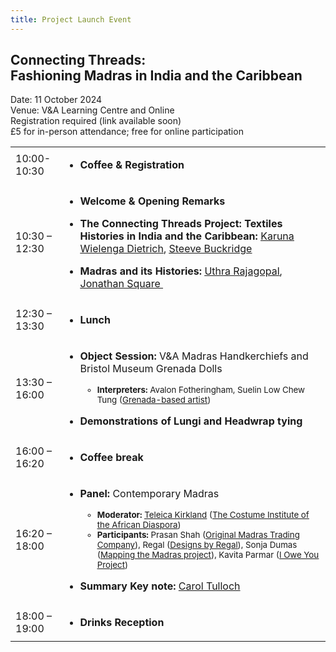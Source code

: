 ```yaml
---
title: Project Launch Event
---
```


<h2>Connecting Threads:<br>
Fashioning Madras in India and the Caribbean</h2>

<aside>
Date: 11 October 2024<br>
Venue: V&amp;A Learning Centre and Online<br>
Registration required (link available soon)<br>
£5 for in-person attendance; free for online participation
</aside>

<table class="table">
<colgroup>
<col style="width: 15%" />
<col style="width: 84%" />
</colgroup>
<tbody>
<tr class="odd">
<td>10:00-10:30</td>
<td><ul>
<li><p><strong>Coffee &amp; Registration</strong></p></li>
</ul></td>
</tr>
<tr class="even">
<td>10:30 – 12:30</td>
<td><ul>
<li><p><strong>Welcome &amp; Opening Remarks</strong></p></li>
<li><p><strong>The Connecting Threads Project: Textiles Histories in India and the Caribbean:</strong>
<a
href="https://global.oup.com/academic/product/weaving-histories-9780197266731"><u>Karuna
Wielenga Dietrich</u></a>, <a
href="https://www.gvsu.edu/history/steeve-buckridge-62.htm"><u>Steeve
Buckridge</u></a></p></li>
<li><p><strong>Madras and its Histories:</strong> <a
href="https://www.instagram.com/uthra_rajgopal/?next=https%3A%2F%2Fwww.instagram.com%2Fp%2FBwr-0V0Ae-y%2Fc%2F17889766459320726%2F%3F__coig_login%3D1"><u>Uthra
Rajagopal</u></a>, <a href="https://www.jonathansquare.com/"><u>Jonathan
Square </u></a></p></li>
</ul></td>
</tr>
<tr class="odd">
<td>12:30 – 13:30</td>
<td><ul>
<li><p><strong>Lunch</strong></p></li>
</ul></td>
</tr>
<tr class="even">
<td>13:30 – 16:00</td>
<td><ul>
<li><p><strong>Object Session:</strong> V&amp;A Madras Handkerchiefs and
Bristol Museum Grenada Dolls</p></li>
<ul>
<small class="text-muted">
<li><strong>Interpreters:</strong> Avalon Fotheringham, Suelin Low Chew
Tung (<a href="https://artstung.com/"><u>Grenada-based
artist</u></a>)</li>
</small>
</ul>
</ul>
<ul>
<li><p><strong>Demonstrations of Lungi and Headwrap
tying</strong></p></li>
</ul></td>
</tr>
<tr class="odd">
<td>16:00 – 16:20</td>
<td><ul>
<li><p><strong>Coffee break</strong></p></li>
</ul></td>
</tr>
<tr class="even">
<td>16:20 – 18:00</td>
<td><ul>
<li><p><strong>Panel:</strong> Contemporary Madras</p></li>
        <ul>
<small class="text-muted">
<li><strong>Moderator:</strong> <a
href="https://researchers.arts.ac.uk/2005-teleica-kirkland"><u>Teleica
Kirkland</u></a> (<a href="https://ciad.org.uk/"><u>The Costume
Institute of the African Diaspora</u></a>)</li>
<li><strong>Participants:</strong> Prasan Shah (<a
href="https://www.omtcnyc.com/"><u>Original Madras Trading
Company</u></a>), Regal (<a
href="https://www.designsbyregal.com/regal-signature"><u>Designs by
Regal</u></a>), Sonja Dumas (<a
href="https://www.facebook.com/p/Mapping-the-Madras-100063755635775/"><u>Mapping
the Madras project</u></a>), Kavita Parmar (<u><a
href="https://ioweyou.cc/">I Owe You Project</a></u>) </li>
</small>
</ul>
</ul>
<ul>
<li><p><strong>Summary Key note:</strong> <a
href="https://researchers.arts.ac.uk/1008-carol-tulloch">Carol
Tulloch</a></p></li>
</ul></td>
</tr>
<tr class="odd">
<td>18:00 – 19:00</td>
<td><ul>
<li><p><strong>Drinks Reception</strong></p></li>
</ul></td>
</tr>
</tbody>
</table>
